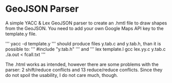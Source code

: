 # GeoJSON Parser

A simple YACC & Lex GeoJSON parser to create an .hmtl file to draw shapes from the GeoJSON. 
You need to add your own Google Maps API key to the template.y file.

'''
yacc -d template.y 
'''
should produce files y.tab.c and y.tab.h, than it is possible to:
'''
#include "y.tab.h"
'''
and 
'''
lex template.l
gcc lex.yy.c y.tab.c 
./a.out < fcall.txt
'''

The .html works as intended, however there are some problems with the parser: 2 shift/reduce conflicts and 13 reduce/reduce conflicts.
Since they do not spoil the usability, I do not care much, though.
